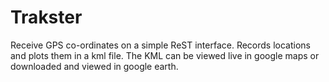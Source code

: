 Trakster
========

Receive GPS co-ordinates on a simple ReST interface. Records locations and plots them in a kml file. The KML can be viewed live in google maps or downloaded and viewed in google earth.
